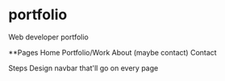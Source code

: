 # portfolio
Web developer portfolio

**Pages
Home 
Portfolio/Work
About (maybe contact)
Contact

Steps
Design navbar that'll go on every page